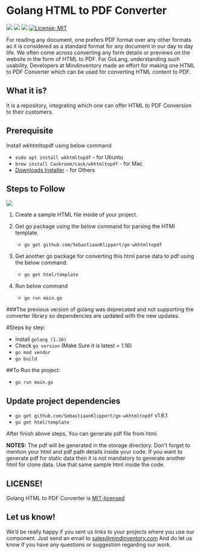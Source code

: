 # Golang HTML to PDF Converter
<a href="https://travis-ci.org/Mindinventory/Golang-HTML-TO-PDF-Converter" style="pointer-events: none;" target="_blank"><img src="https://travis-ci.org/Mindinventory/Golang-HTML-TO-PDF-Converter.svg?branch=master"></a>
<a href="https://godoc.org/fyne.io/fyne" style="pointer-events: none;" target="_blank"><img src="https://img.shields.io/badge/go-documentation-blue.svg"></a>
<a href="https://goreportcard.com/report/github.com/Mindinventory/Golang-HTML-TO-PDF-Converter" style="pointer-events: none;" target="_blank"><img src="https://goreportcard.com/badge/github.com/Mindinventory/Golang-HTML-TO-PDF-Converter"></a>
[![License: MIT](https://img.shields.io/badge/License-MIT-yellow.svg)](https://github.com/mindinventory/Golang-HTML-TO-PDF-Converter/blob/master/LICENSE)

For reading any document, one prefers PDF format over any other formats as it is considered as a standard format for any document in our day to day life. We often come across converting any form details or previews on the website in the form of HTML to PDF. For GoLang, understanding such usability, Developers at Mindinventory made an effort for making one HTML to PDF Converter which can be used for converting HTML content to PDF.


## What it is?

It is a repository, integrating which one can offer HTML to PDF Conversion to their customers. 

## Prerequisite

Install wkhtmltopdf using below command 
  - ``sudo apt install wkhtmltopdf`` - for Ubuntu
  - ``brew install Caskroom/cask/wkhtmltopdf`` - for Mac
  - [Downloads Installer](https://wkhtmltopdf.org/downloads.html) - for Others


## Steps to Follow

<img src="https://raw.githubusercontent.com/Mindinventory/Golang-HTMLTOPDF-Converter/master/html-pdf-new.gif" >


  1. Create a sample HTML file inside of your project.
  
  2. Get go package using the below command for parsing the HTMl template.
     - ``go get github.com/SebastiaanKlippert/go-wkhtmltopdf``
   
  3. Get another go package for converting this html parse data to pdf using the below command.    
     - ``go get html/template``
     
  4. Run below command 
     - ``go run main.go``

###The previous version of golang was deprecated and not supporting the converter library so dependencies are updated with the new updates.

#Steps by step:

- Install ``golang (1.16)``
- Check ``go version`` (Make Sure it is latest = 1.16)
- ``go mod vendor``
- ``go build``


##To Run the project:

- ``go run main.go``

## Update project dependencies 

- ``go get github.com/SebastiaanKlippert/go-wkhtmltopdf`` v1.6.1
- ``go get html/template``


After finish above steps, You can generate pdf file from html. 

**NOTES:** The pdf will be generated in the storage directory. Don't forget to mention your html and pdf path details inside your code. If you want to generate pdf for static data then it is not mandatory to generate another html for clone data. Use that same sample html inside the code.


## LICENSE!

Golang HTML to PDF Converter is [MIT-licensed](https://github.com/mindinventory/Golang-HTMLTOPDF-Converter/blob/master/LICENSE)

## Let us know!
We’d be really happy if you sent us links to your projects where you use our component. Just send an email to sales@mindinventory.com And do let us know if you have any questions or suggestion regarding our work.
